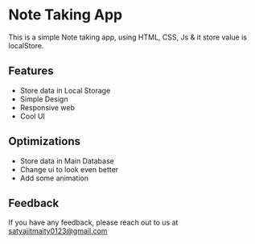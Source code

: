 
# Note Taking App

This is a simple Note taking app, using HTML, CSS, Js & it store value is localStore.


## Features

- Store data in Local Storage
- Simple Design
- Responsive web
- Cool UI


## Optimizations

- Store data in Main Database
- Change ui to look even better
- Add some animation 

## Feedback

If you have any feedback, please reach out to us at satyajitmaity0123@gmail.com


